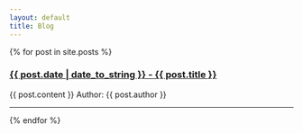 ```yaml
---
layout: default
title: Blog
---
```


<div class="posts">
  {% for post in site.posts %}
    <a href="{{ site.url }}{{ site.baseurl }}{{ post.url }}" title="{{ post.title }}"><h3>{{ post.date | date_to_string }} - {{ post.title }}</h3></a>
    {{ post.content }}
    Author: {{ post.author }}
    <hr>
  {% endfor %}
</div>
